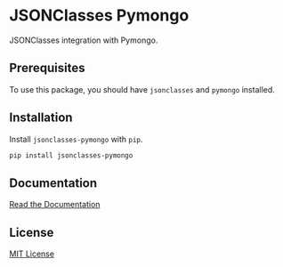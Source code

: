 # JSONClasses Pymongo
JSONClasses integration with Pymongo.

## Prerequisites

To use this package, you should have `jsonclasses` and `pymongo` installed.

## Installation

Install `jsonclasses-pymongo` with `pip`.

```sh
pip install jsonclasses-pymongo
```

## Documentation

[Read the Documentation](https://docs.jsonclasses.com)

## License

[MIT License](https://github.com/fillmula/jsonclasses-pymongo/blob/master/LICENSE)
